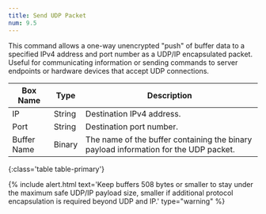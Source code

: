 ```yaml
---
title: Send UDP Packet
num: 9.5
---
```


This command allows a one-way unencrypted "push" of buffer data to a specified IPv4 address and port number as a UDP/IP encapsulated packet.\
Useful for communicating information or sending commands to server endpoints or hardware devices that accept UDP connections.

| Box Name | Type | Description | 
|-------|--------|--------
|IP|String|Destination IPv4 address.
|Port|String|Destination port number. 
|Buffer Name|Binary|The name of the buffer containing the binary payload information for the UDP packet.
{:class='table table-primary'}

{% include alert.html text='Keep buffers 508 bytes or smaller to stay under the maximum safe UDP/IP payload size, smaller if additional protocol encapsulation is required beyond UDP and IP.' type="warning" %}







